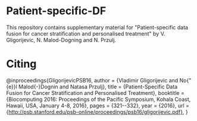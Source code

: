 # Patient-specific-DF
This repository contains supplementary material for "Patient-specific data fusion for cancer stratification and personalised treatment" by V. Gligorijevic, N. Malod-Dogning and N. Przulj.

# Citing
@inproceedings{GligorijevicPSB16,
  author    = {Vladimir Gligorijevic and
               No{\"{e}}l Malod{-}Dognin and
               Natasa Przulj},
  title     = {Patient-Specific Data Fusion for Cancer Stratification and Personalised
               Treatment},
  booktitle = {Biocomputing 2016: Proceedings of the Pacific Symposium, Kohala Coast,
               Hawaii, USA, January 4-8, 2016},
  pages     = {321--332},
  year      = {2016},
  url       = {http://psb.stanford.edu/psb-online/proceedings/psb16/gligorijevic.pdf},
}
